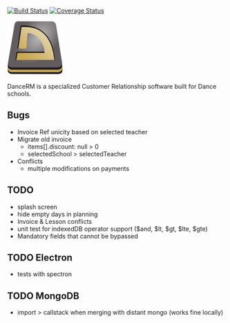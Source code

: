 [![Build Status][ci-badge]][ci-link] [![Coverage Status][coverage-badge]][coverage-link]

![Logo][logo]

DanceRM is a specialized Customer Relationship software built for Dance schools.


## Bugs

- Invoice Ref unicity based on selected teacher
- Migrate old invoice
  - items[].discount: null > 0
  - selectedSchool > selectedTeacher
- Conflicts
  - multiple modifications on payments

## TODO

- splash screen
- hide empty days in planning
- Invoice & Lesson conflicts
- unit test for indexedDB operator support ($and, $lt, $gt, $lte, $gte)
- Mandatory fields that cannot be bypassed

## TODO Electron

- tests with spectron

## TODO MongoDB

- import > callstack when merging with distant mongo (works fine locally)

[logo]: https://github.com/feugy/dancerm/raw/master/app/src/style/img/dancerm.png
[ci-badge]: https://travis-ci.org/feugy/dancerm.svg?branch=master
[ci-link]: https://travis-ci.org/feugy/dancerm
[coverage-badge]: https://coveralls.io/repos/github/feugy/dancerm/badge.svg?branch=master
[coverage-link]: https://coveralls.io/github/feugy/dancerm?branch=master